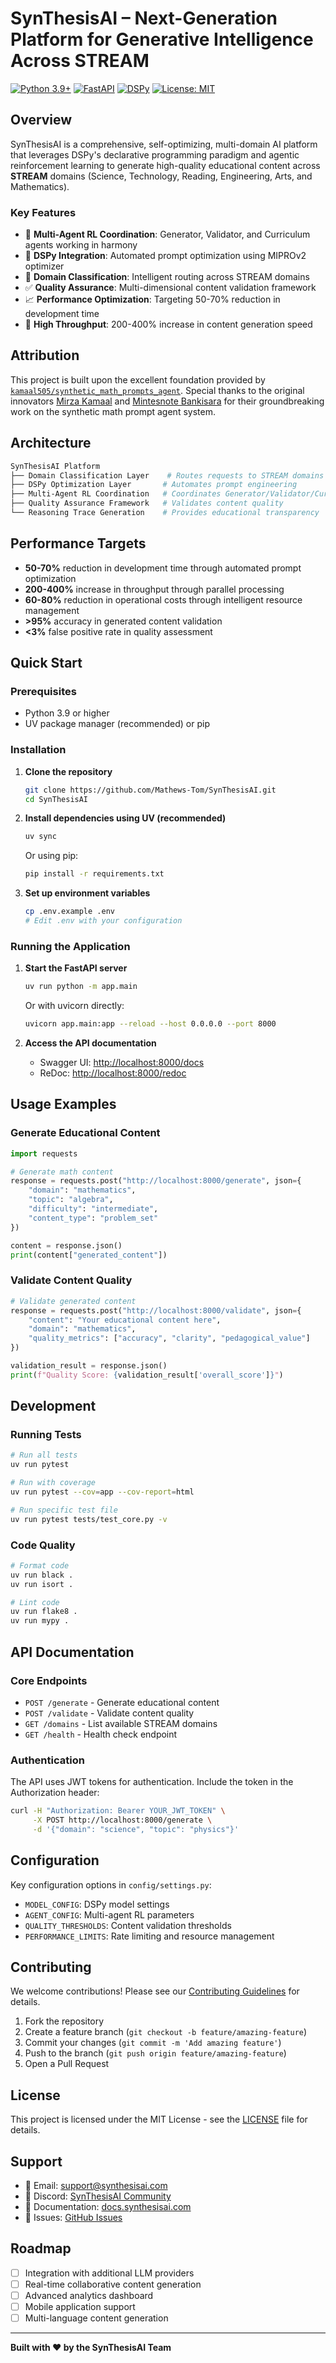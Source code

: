 # SynThesisAI – Next-Generation Platform for Generative Intelligence Across STREAM

[![Python 3.9+](https://img.shields.io/badge/python-3.9+-blue.svg)](https://www.python.org/downloads/)
[![FastAPI](https://img.shields.io/badge/FastAPI-0.104+-green.svg)](https://fastapi.tiangolo.com/)
[![DSPy](https://img.shields.io/badge/DSPy-Latest-orange.svg)](https://github.com/stanfordnlp/dspy)
[![License: MIT](https://img.shields.io/badge/License-MIT-yellow.svg)](https://opensource.org/licenses/MIT)

## Overview

SynThesisAI is a comprehensive, self-optimizing, multi-domain AI platform that leverages DSPy's declarative programming paradigm and agentic reinforcement learning to generate high-quality educational content across **STREAM** domains (Science, Technology, Reading, Engineering, Arts, and Mathematics).

### Key Features

- 🤖 **Multi-Agent RL Coordination**: Generator, Validator, and Curriculum agents working in harmony
- 🔧 **DSPy Integration**: Automated prompt optimization using MIPROv2 optimizer
- 🎯 **Domain Classification**: Intelligent routing across STREAM domains
- ✅ **Quality Assurance**: Multi-dimensional content validation framework
- 📈 **Performance Optimization**: Targeting 50-70% reduction in development time
- 🚀 **High Throughput**: 200-400% increase in content generation speed

## Attribution

This project is built upon the excellent foundation provided by [`kamaal505/synthetic_math_prompts_agent`](https://github.com/kamaal505/synthetic_math_prompts_agent). Special thanks to the original innovators [Mirza Kamaal](https://github.com/kamaal505) and [Mintesnote Bankisara](https://github.com/MintesnoteBanksira) for their groundbreaking work on the synthetic math prompt agent system.

## Architecture

```bash
SynThesisAI Platform
├── Domain Classification Layer    # Routes requests to STREAM domains
├── DSPy Optimization Layer       # Automates prompt engineering
├── Multi-Agent RL Coordination   # Coordinates Generator/Validator/Curriculum
├── Quality Assurance Framework   # Validates content quality
└── Reasoning Trace Generation    # Provides educational transparency
```

## Performance Targets

- **50-70%** reduction in development time through automated prompt optimization
- **200-400%** increase in throughput through parallel processing
- **60-80%** reduction in operational costs through intelligent resource management
- **>95%** accuracy in generated content validation
- **<3%** false positive rate in quality assessment

## Quick Start

### Prerequisites

- Python 3.9 or higher
- UV package manager (recommended) or pip

### Installation

1. **Clone the repository**

   ```bash
   git clone https://github.com/Mathews-Tom/SynThesisAI.git
   cd SynThesisAI
   ```

2. **Install dependencies using UV (recommended)**

   ```bash
   uv sync
   ```

   Or using pip:

   ```bash
   pip install -r requirements.txt
   ```

3. **Set up environment variables**

   ```bash
   cp .env.example .env
   # Edit .env with your configuration
   ```

### Running the Application

1. **Start the FastAPI server**

   ```bash
   uv run python -m app.main
   ```

   Or with uvicorn directly:

   ```bash
   uvicorn app.main:app --reload --host 0.0.0.0 --port 8000
   ```

2. **Access the API documentation**
   - Swagger UI: <http://localhost:8000/docs>
   - ReDoc: <http://localhost:8000/redoc>

## Usage Examples

### Generate Educational Content

```python
import requests

# Generate math content
response = requests.post("http://localhost:8000/generate", json={
    "domain": "mathematics",
    "topic": "algebra",
    "difficulty": "intermediate",
    "content_type": "problem_set"
})

content = response.json()
print(content["generated_content"])
```

### Validate Content Quality

```python
# Validate generated content
response = requests.post("http://localhost:8000/validate", json={
    "content": "Your educational content here",
    "domain": "mathematics",
    "quality_metrics": ["accuracy", "clarity", "pedagogical_value"]
})

validation_result = response.json()
print(f"Quality Score: {validation_result['overall_score']}")
```

## Development

### Running Tests

```bash
# Run all tests
uv run pytest

# Run with coverage
uv run pytest --cov=app --cov-report=html

# Run specific test file
uv run pytest tests/test_core.py -v
```

### Code Quality

```bash
# Format code
uv run black .
uv run isort .

# Lint code
uv run flake8 .
uv run mypy .
```

## API Documentation

### Core Endpoints

- `POST /generate` - Generate educational content
- `POST /validate` - Validate content quality
- `GET /domains` - List available STREAM domains
- `GET /health` - Health check endpoint

### Authentication

The API uses JWT tokens for authentication. Include the token in the Authorization header:

```bash
curl -H "Authorization: Bearer YOUR_JWT_TOKEN" \
     -X POST http://localhost:8000/generate \
     -d '{"domain": "science", "topic": "physics"}'
```

## Configuration

Key configuration options in `config/settings.py`:

- `MODEL_CONFIG`: DSPy model settings
- `AGENT_CONFIG`: Multi-agent RL parameters
- `QUALITY_THRESHOLDS`: Content validation thresholds
- `PERFORMANCE_LIMITS`: Rate limiting and resource management

## Contributing

We welcome contributions! Please see our [Contributing Guidelines](CONTRIBUTING.md) for details.

1. Fork the repository
2. Create a feature branch (`git checkout -b feature/amazing-feature`)
3. Commit your changes (`git commit -m 'Add amazing feature'`)
4. Push to the branch (`git push origin feature/amazing-feature`)
5. Open a Pull Request

## License

This project is licensed under the MIT License - see the [LICENSE](LICENSE) file for details.

## Support

- 📧 Email: <support@synthesisai.com>
- 💬 Discord: [SynThesisAI Community](https://discord.gg/synthesisai)
- 📖 Documentation: [docs.synthesisai.com](https://docs.synthesisai.com)
- 🐛 Issues: [GitHub Issues](https://github.com/Mathews-Tom/SynThesisAI/issues)

## Roadmap

- [ ] Integration with additional LLM providers
- [ ] Real-time collaborative content generation
- [ ] Advanced analytics dashboard
- [ ] Mobile application support
- [ ] Multi-language content generation

---

**Built with ❤️ by the SynThesisAI Team**
